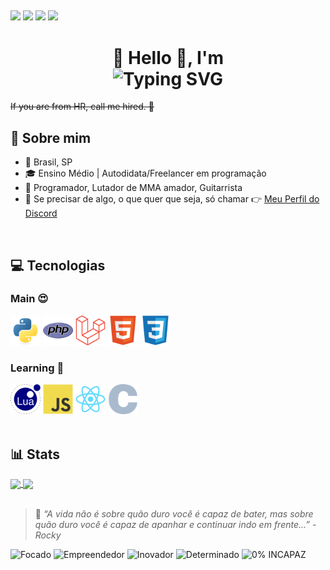 ##
<div> 
  <a href="https://www.youtube.com/@Blew-Code" target="_blank"><img src="https://img.shields.io/badge/-d000e3?style=for-the-badge&logo=youtube&logoColor=black" target="_blank"></a>
 	<a href="https://instagram.com/tm_minervaj" target="_blank"><img src="https://img.shields.io/badge/-d000e3?style=for-the-badge&logo=instagram&logoColor=black" target="_blank"></a>
  <a href="https://discord.com/users/1256082647080370282" target="_blank"><img src="https://img.shields.io/badge/-d000e3?style=for-the-badge&logo=discord&logoColor=black" target="_blank"></a> 
  <a href = "mailto:blewminerva@gmail.com"><img src="https://img.shields.io/badge/-d000e3?style=for-the-badge&logo=gmail&logoColor=black" target="_blank"></a>
</div>

<h1 align="center">💜 Hello 💜, I'm <br> <img src="https://readme-typing-svg.herokuapp.com?font=&weight=900&size=36&duration=5062&pause=1000&color=D000E3&center=true&vCenter=true&width=342&lines=Thiago+Minerva%F0%9F%92%AA;Your+future+Dev%F0%9F%92%BB" alt="Typing SVG" /></h1>

<p><del>If you are from HR, call me hired. 💜</del></p>

## 🚀 Sobre mim 

- 📍 Brasil, SP
- 🎓 Ensino Médio | Autodidata/Freelancer em programação
- 🔮 Programador, Lutador de MMA amador, Guitarrista
- 💬 Se precisar de algo, o que quer que seja, só chamar 👉 <a href="https://discord.com/users/1256082647080370282" target="_blank">Meu Perfil do Discord</a>

<br>

## 💻 Tecnologias

<div align="left">

  ### Main 😍
  
  <img src="https://raw.githubusercontent.com/devicons/devicon/master/icons/python/python-original.svg" alt="Python" height="48" width="48"/>
  <img src="https://raw.githubusercontent.com/devicons/devicon/master/icons/php/php-original.svg" alt="PHP" height="48" width="48"/>
  <img src="https://raw.githubusercontent.com/devicons/devicon/master/icons/laravel/laravel-original.svg" alt="Laravel" height="48" width="48"/>
  <img src="https://raw.githubusercontent.com/devicons/devicon/master/icons/html5/html5-original.svg" alt="HTML" height="48" width="48"/>
  <img src="https://raw.githubusercontent.com/devicons/devicon/master/icons/css3/css3-original.svg" alt="CSS" height="48" width="48"/>
  
  ### Learning 🤔
  
  <img src="https://raw.githubusercontent.com/devicons/devicon/master/icons/lua/lua-original.svg" alt="Luau" height="48" width="48"/>
  <img src="https://raw.githubusercontent.com/devicons/devicon/master/icons/javascript/javascript-original.svg" alt="JavaScript" height="48" width="48"/>
  <img src="https://raw.githubusercontent.com/devicons/devicon/master/icons/react/react-original.svg" alt="React" height="48" width="48"/>
  <img src="https://raw.githubusercontent.com/devicons/devicon/master/icons/c/c-original.svg" alt="C" height="48" width="48"/>
</div>
<br>

## 📊 Stats

<a target="_blank" href="https://github.com/thi4g0-minerv4">
  <img height=180 align="center" src="https://github-readme-stats.vercel.app/api?username=thi4g0-minerv4&show_icons=true&theme=dracula&bg_color=00000000&border_radius=20&title_color=ff00ff&icon_color=d660d6&border_color=731073" ></img>
</a>
<a target="_blank" href="https://github.com/thi4g0-minerv4">
  <img height=180 align="center" src="https://github-readme-stats.vercel.app/api/top-langs?username=thi4g0-minerv4&show_icons=true&theme=dracula&bg_color=00000000&layout=compact&langs_count=8&card_width=320&border_radius=20&title_color=ff00ff&border_color=731073&custom_title=Langs%20(the%20favorite%20ones)"></img>
</a>
<br>
<div style="display: inline_block"><br>

> 💬 *“A vida não é sobre quão duro você é capaz de bater, mas sobre quão duro você é capaz de apanhar e continuar indo em frente...”  -Rocky*

![Focado](https://img.shields.io/badge/FOCADO-100%25-ff00ff?style=for-the-badge) ![Empreendedor](https://img.shields.io/badge/EMPREENDEDOR-100%25-c410c4?style=for-the-badge) ![Inovador](https://img.shields.io/badge/INOVADOR-100%25-9c0e9c?style=for-the-badge) ![Determinado](https://img.shields.io/badge/DETERMINADO-100%25-470247?style=for-the-badge) ![0% INCAPAZ](https://img.shields.io/badge/0%25-INCAPAZ-000000?style=for-the-badge)
